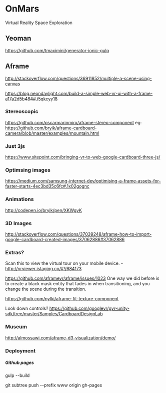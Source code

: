 # OnMars
Virtual Reality Space Exploration


## Yeoman

https://github.com/tmaximini/generator-ionic-gulp

## Aframe

http://stackoverflow.com/questions/36911852/multiple-a-scene-using-canvas

https://blog.neondaylight.com/build-a-simple-web-vr-ui-with-a-frame-a17a2d5b484#.i5qkcyy18

### Stereoscopic

https://github.com/oscarmarinmiro/aframe-stereo-component
eg: https://github.com/bryik/aframe-cardboard-camera/blob/master/examples/mountain.html

### Just 3js

https://www.sitepoint.com/bringing-vr-to-web-google-cardboard-three-js/

### Optimsing images

https://medium.com/samsung-internet-dev/optimising-a-frame-assets-for-faster-starts-4ec3bd35c6fc#.1x02gognc


### Animations

http://codepen.io/bryik/pen/XKWgvK

### 3D Images

http://stackoverflow.com/questions/37039248/aframe-how-to-import-google-cardboard-created-images/37062886#37062886


### Extras?

Scan this to view the virtual tour on your mobile device. - http://vrviewer.istaging.co/#!/684173

https://github.com/aframevr/aframe/issues/1023
One way we did before is to create a black mask entity that fades in when transitioning, and you change the scene during the transition.

https://github.com/nylki/aframe-fit-texture-component

Look down controls?
https://github.com/googlevr/gvr-unity-sdk/tree/master/Samples/CardboardDesignLab


### Museum

http://almossawi.com/aframe-d3-visualization/demo/


### Deployment

##### Github pages

gulp --build

git subtree push --prefix www origin gh-pages
